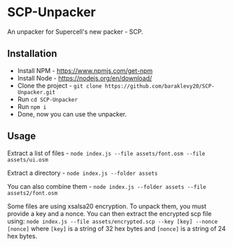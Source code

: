 # SCP-Unpacker
An unpacker for Supercell's new packer - SCP.

## Installation
* Install NPM - https://www.npmjs.com/get-npm
* Install Node - https://nodejs.org/en/download/
* Clone the project - `git clone https://github.com/baraklevy20/SCP-Unpacker.git`
* Run `cd SCP-Unpacker`
* Run `npm i`
* Done, now you can use the unpacker.

## Usage
Extract a list of files - `node index.js --file assets/font.osm --file assets/ui.osm`

Extract a directory - `node index.js --folder assets`

You can also combine them - `node index.js --folder assets --file assets2/font.osm`

Some files are using xsalsa20 encryption. To unpack them, you must provide a key and a nonce.
You can then extract the encrypted scp file using:
`node index.js --file assets/encrypted.scp --key [key] --nonce [nonce]` where `[key]` is a string of 32 hex bytes and `[nonce]` is a string of 24 hex bytes.
